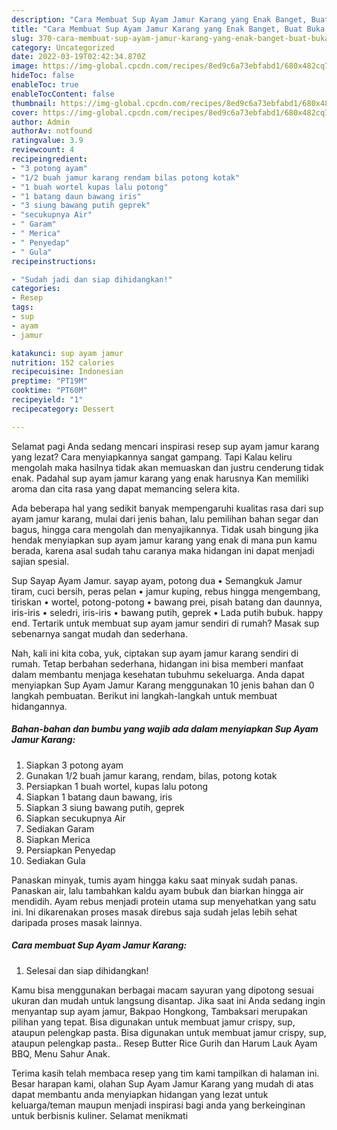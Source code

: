 ```yaml
---
description: "Cara Membuat Sup Ayam Jamur Karang yang Enak Banget, Buat Buka Puasa Enak"
title: "Cara Membuat Sup Ayam Jamur Karang yang Enak Banget, Buat Buka Puasa Enak"
slug: 370-cara-membuat-sup-ayam-jamur-karang-yang-enak-banget-buat-buka-puasa-enak
category: Uncategorized
date: 2022-03-19T02:42:34.870Z
image: https://img-global.cpcdn.com/recipes/8ed9c6a73ebfabd1/680x482cq70/sup-ayam-jamur-karang-foto-resep-utama.jpg
hideToc: false
enableToc: true
enableTocContent: false
thumbnail: https://img-global.cpcdn.com/recipes/8ed9c6a73ebfabd1/680x482cq70/sup-ayam-jamur-karang-foto-resep-utama.jpg
cover: https://img-global.cpcdn.com/recipes/8ed9c6a73ebfabd1/680x482cq70/sup-ayam-jamur-karang-foto-resep-utama.jpg
author: Admin
authorAv: notfound
ratingvalue: 3.9
reviewcount: 4
recipeingredient:
- "3 potong ayam"
- "1/2 buah jamur karang rendam bilas potong kotak"
- "1 buah wortel kupas lalu potong"
- "1 batang daun bawang iris"
- "3 siung bawang putih geprek"
- "secukupnya Air"
- " Garam"
- " Merica"
- " Penyedap"
- " Gula"
recipeinstructions:

- "Sudah jadi dan siap dihidangkan!"
categories:
- Resep
tags:
- sup
- ayam
- jamur

katakunci: sup ayam jamur 
nutrition: 152 calories
recipecuisine: Indonesian
preptime: "PT19M"
cooktime: "PT60M"
recipeyield: "1"
recipecategory: Dessert

---
```



Selamat pagi Anda sedang mencari inspirasi resep sup ayam jamur karang yang lezat? Cara menyiapkannya sangat gampang. Tapi Kalau keliru mengolah maka hasilnya tidak akan memuaskan dan justru cenderung tidak enak. Padahal sup ayam jamur karang yang enak harusnya Kan memiliki aroma dan cita rasa yang dapat memancing selera kita.


Ada beberapa hal yang sedikit banyak mempengaruhi kualitas rasa dari sup ayam jamur karang, mulai dari jenis bahan, lalu pemilihan bahan segar dan bagus, hingga cara mengolah dan menyajikannya. Tidak usah bingung jika hendak menyiapkan sup ayam jamur karang yang enak di mana pun kamu berada, karena asal sudah tahu caranya maka hidangan ini dapat menjadi sajian spesial.

Sup Sayap Ayam Jamur. sayap ayam, potong dua • Semangkuk Jamur tiram, cuci bersih, peras pelan • jamur kuping, rebus hingga mengembang, tiriskan • wortel, potong-potong • bawang prei, pisah batang dan daunnya, iris-iris • seledri, iris-iris • bawang putih, geprek • Lada putih bubuk. happy end. Tertarik untuk membuat sup ayam jamur sendiri di rumah? Masak sup sebenarnya sangat mudah dan sederhana.


Nah, kali ini kita coba, yuk, ciptakan sup ayam jamur karang sendiri di rumah. Tetap berbahan sederhana, hidangan ini bisa memberi manfaat dalam membantu menjaga kesehatan tubuhmu sekeluarga. Anda dapat menyiapkan Sup Ayam Jamur Karang menggunakan 10 jenis bahan dan 0 langkah pembuatan. Berikut ini langkah-langkah untuk membuat hidangannya.

<!--inarticleads1-->

##### Bahan-bahan dan bumbu yang wajib ada dalam menyiapkan Sup Ayam Jamur Karang:

1. Siapkan 3 potong ayam
1. Gunakan 1/2 buah jamur karang, rendam, bilas, potong kotak
1. Persiapkan 1 buah wortel, kupas lalu potong
1. Siapkan 1 batang daun bawang, iris
1. Siapkan 3 siung bawang putih, geprek
1. Siapkan secukupnya Air
1. Sediakan  Garam
1. Siapkan  Merica
1. Persiapkan  Penyedap
1. Sediakan  Gula


Panaskan minyak, tumis ayam hingga kaku saat minyak sudah panas. Panaskan air, lalu tambahkan kaldu ayam bubuk dan biarkan hingga air mendidih. Ayam rebus menjadi protein utama sup menyehatkan yang satu ini. Ini dikarenakan proses masak direbus saja sudah jelas lebih sehat daripada proses masak lainnya. 

<!--inarticleads2-->

##### Cara membuat Sup Ayam Jamur Karang:


1. Selesai dan siap dihidangkan!

Kamu bisa menggunakan berbagai macam sayuran yang dipotong sesuai ukuran dan mudah untuk langsung disantap. Jika saat ini Anda sedang ingin menyantap sup ayam jamur, Bakpao Hongkong, Tambaksari merupakan pilihan yang tepat. Bisa digunakan untuk membuat jamur crispy, sup, ataupun pelengkap pasta. Bisa digunakan untuk membuat jamur crispy, sup, ataupun pelengkap pasta.. Resep Butter Rice Gurih dan Harum Lauk Ayam BBQ, Menu Sahur Anak. 

Terima kasih telah membaca resep yang tim kami tampilkan di halaman ini. Besar harapan kami, olahan Sup Ayam Jamur Karang yang mudah di atas dapat membantu anda menyiapkan hidangan yang lezat untuk keluarga/teman maupun menjadi inspirasi bagi anda yang berkeinginan untuk berbisnis kuliner. Selamat menikmati

